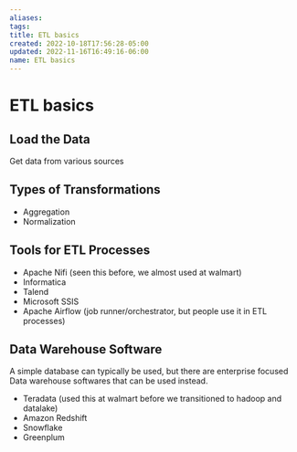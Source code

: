 ```yaml
---
aliases: 
tags: 
title: ETL basics
created: 2022-10-18T17:56:28-05:00
updated: 2022-11-16T16:49:16-06:00
name: ETL basics
---
```

# ETL basics

## Load the Data
Get data from various sources

## Types of Transformations
* Aggregation
* Normalization

## Tools for ETL Processes
- Apache Nifi (seen this before, we almost used at walmart)
- Informatica
- Talend
- Microsoft SSIS
- Apache Airflow (job runner/orchestrator, but people use it in ETL processes)

## Data Warehouse Software
A simple database can typically be used, but there are enterprise focused Data warehouse softwares that can be used instead.

- Teradata (used this at walmart before we transitioned to hadoop and datalake)
- Amazon Redshift
- Snowflake
- Greenplum